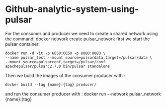 # Github-analytic-system-using-pulsar

For the consumer and producer we need to create a shared network using the command:
    docker network create pulsar_network
first we start the pulsar container:

    docker run -d -it -p 6650:6650 -p 8080:8080 \
    --name pulsar_test --mount source=pulsardata,target=/pulsar/data \
    --mount source=pulsarconf,target=/pulsar/conf apachepulsar/pulsar:2.7.0 bin/pulsar standalone 

Then we build the images of the consumer producer with :

    docker build --tag {name}:{tag} producer/

and run the consumer producer with :
    docker run --network pulsar_network  {name}:{tag}

